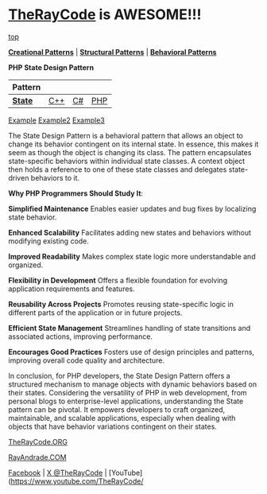 # [TheRayCode](../../../README.md) is AWESOME!!!

[top](../README.md)

**[Creational Patterns](../../Creational/README.md)** | **[Structural Patterns](../../Structural/README.md)** | **[Behavioral Patterns](../README.md)**

**PHP State Design Pattern**

|Pattern|   |   |   |
|---|---|---|---|
| [**State**](README.md) | [C++](../../../CPP/Behavioral/State/README.md) | [C#](../../../Csharp/Behavioral/State/README.md) | [PHP](../../../PHP/Behavioral/State/README.md) |

[Example](Example/README.md) [Example2](Example2/README.md) [Example3](Example3/README.md)

The State Design Pattern is a behavioral pattern that allows an object to change its behavior contingent on its internal state. In essence, this makes it seem as though the object is changing its class. The pattern encapsulates state-specific behaviors within individual state classes. A context object then holds a reference to one of these state classes and delegates state-driven behaviors to it.

**Why PHP Programmers Should Study It**:

**Simplified Maintenance** Enables easier updates and bug fixes by localizing state behavior.

**Enhanced Scalability** Facilitates adding new states and behaviors without modifying existing code.

**Improved Readability** Makes complex state logic more understandable and organized.

**Flexibility in Development** Offers a flexible foundation for evolving application requirements and features.

**Reusability Across Projects** Promotes reusing state-specific logic in different parts of the application or in future projects.

**Efficient State Management** Streamlines handling of state transitions and associated actions, improving performance.

**Encourages Good Practices** Fosters use of design principles and patterns, improving overall code quality and architecture.

In conclusion, for PHP developers, the State Design Pattern offers a structured mechanism to manage objects with dynamic behaviors based on their states. Considering the versatility of PHP in web development, from personal blogs to enterprise-level applications, understanding the State pattern can be pivotal. It empowers developers to craft organized, maintainable, and scalable applications, especially when dealing with objects that have behavior variations contingent on their states.

[TheRayCode.ORG](https://www.TheRayCode.org)

[RayAndrade.COM](https://www.RayAndrade.com)

[Facebook](https://www.facebook.com/TheRayCode/) | [X @TheRayCode](https://www.x.com/TheRayCode/) | [YouTube](https://www.youtube.com/TheRayCode/
